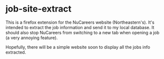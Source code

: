 # job-site-extract
This is a firefox extension for the NuCareers website (Northeastern's).
It's intended to extract the job information and send it to my local database.
It should also stop NuCareers from switching to a new tab when opening a job (a very annoying feature).

Hopefully, there will be a simple website soon to display all the jobs info extracted.